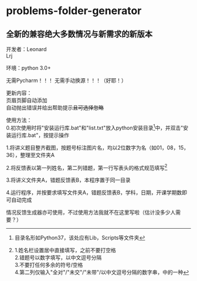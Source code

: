 # problems-folder-generator

全新的兼容绝大多数情况与新需求的新版本
-----------------------------------
 
开发者：Leonard        
       Lrj

环境：python 3.0+  

无需Pycharm！！！
无需手动换源！！！（好耶！）  

更新内容：  
页眉页脚自动添加  
自动抛出错误并给出帮助提示~~且可选择忽略~~  


使用方法：  
0.初次使用时将"安装运行库.bat"和"list.txt"放入python安装目录[^python安装目录]中，并双击"安装运行库.bat"，按提示操作
[^python安装目录]:目录名形如Python37，该处应有Lib，Scripts等文件夹  

1.将讲义题目整齐截图，按题号标注图片名，均以2位数字为名（如01，08，15，36），整理至文件夹A  

2.将反馈表以第一列姓名，第二列错题，第一行写表头的格式规范填写[^规范]
[^规范]:1.姓名栏设置居中直接填写，之前不要打空格  
2.错题号以数字填写，以中文逗号分隔  
3.不要打任何多余的符号/空格  
4.第二列仅输入"全对"/"未交"/"未带"/以中文逗号分隔的数字串，中的一种  

3.将讲义文件夹A，错题反馈表B，本程序置于同一目录  

4.运行程序，并按要求填写文件夹A，错题反馈表B，学科，日期，开课学期数即可自动完成  



情况反馈生成器亦可使用，不过使用方法我就不在这里写啦（估计没多少人需要？）
